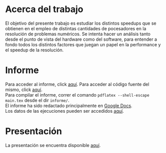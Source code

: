 # Acerca del trabajo
El objetivo del presente trabajo es estudiar los distintos speedups que se 
obtienen en el empleo de distintas cantidades de pocesadores en la resolución
de problemas numéricos. Se intenta hacer un análisis tanto desde el punto de 
vista del hardware como del software, para entender a fondo todos los distintos
factores que juegan un papel en la performance y el speedup de la resolución.
# Informe
Para acceder al informe, click [aquí](informe/main.pdf). Para acceder al código fuente del mismo, click [aquí](informe/main.tex).<br>
Para compilar el informe, correr el comando `pdflatex --shell-escape main.tex` desde el dir `informe/`.<br>
El informe ha sido redactado principalmente en [Google Docs](https://docs.google.com/document/d/1pPbSQEoMV5mqSJGCekVZbzCFUx9gjsncMHm_XzZqfFo/edit#). <br>
Los datos de las ejecuciones pueden ser accedidos [aquí](https://docs.google.com/spreadsheets/d/e/2PACX-1vQOSLYH4y81OxVleLZk2YwzFhrl4-AzE2-IUF04Y9lkk0pP6SZe1VFkkFW7r9lDK-Qo8OkGUuwHFlOE/pubhtml#).
# Presentación
La presentación se encuentra disponible [aquí](https://docs.google.com/presentation/d/e/2PACX-1vS2tqxA5MZYZxRs3CEii9WX1nipQGBWkdJxGh3_vW_BlwDMOSgg8EtB1VeIOA9AoiRuWGVhZ6_cJKvs/pub?start=true&loop=false&delayms=3000).

